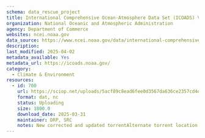```yaml
---
schema: data_rescue_project 
title: International Comprehensive Ocean-Atmosphere Data Set (ICOADS) V3
organization: National Oceanic and Atmospheric Administration
agency: Department of Commerce
websites: ncei.noaa.gov
data_source: https://www.ncei.noaa.gov/data/international-comprehensive-ocean-atmosphere/
description: 
last_modified: 2025-04-02
metadata_available: Yes
metadata_url: https://icoads.noaa.gov/
category:
  - Climate & Environment 
resources:
  - id: 700
    url: https://sciop.net/uploads/5acf89c8ead6fee0d3567da636ce2357cd4dc135
    format: dat, nc
    status: Uploading
    size: 1800.0
    download_date: 2025-03-31
    maintainer: DRP, SRC
    notes: New corrected and updated torrentAlternate torrent location https://academictorrents.com/details/5acf89c8ead6fee0d3567da636ce2357cd4dc135
---
```

